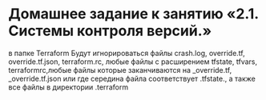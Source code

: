 # Домашнее задание к занятию «2.1. Системы контроля версий.»
в папке Terraform Будут игнорироваться файлы crash.log, override.tf, override.tf.json, terraform.rc, любые файлы с расширением tfstate, tfvars, terraformrc,любые файлы которые заканчиваются на _override.tf, _override.tf.json или где середина файла соответствует .tfstate., а также все файлы в директории .terraform